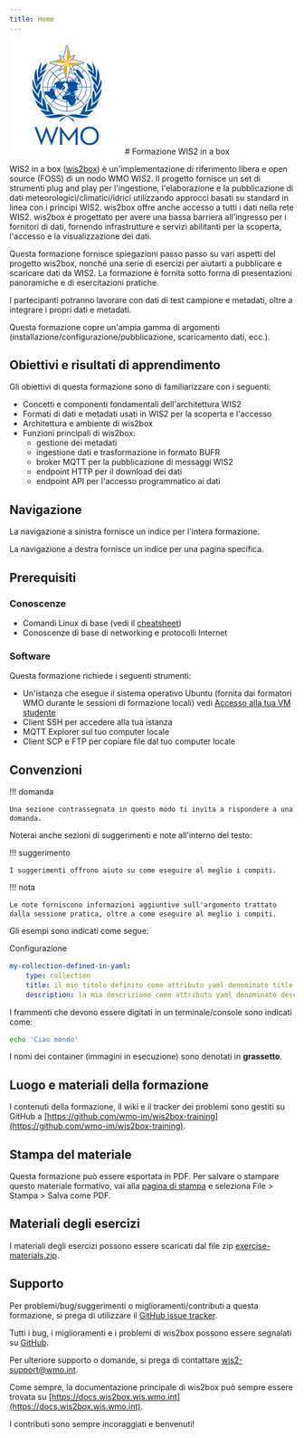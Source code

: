 ```yaml
---
title: Home
---
```


<img alt="Logo WMO" src="assets/img/wmo-logo.png" width="200">
# Formazione WIS2 in a box

WIS2 in a box ([wis2box](https://docs.wis2box.wis.wmo.int)) è un'implementazione di riferimento libera e open source (FOSS) di un nodo WMO WIS2. Il progetto fornisce un set di strumenti plug and play per l'ingestione, l'elaborazione e la pubblicazione di dati meteorologici/climatici/idrici utilizzando approcci basati su standard in linea con i principi WIS2. wis2box offre anche accesso a tutti i dati nella rete WIS2. wis2box è progettato per avere una bassa barriera all'ingresso per i fornitori di dati, fornendo infrastrutture e servizi abilitanti per la scoperta, l'accesso e la visualizzazione dei dati.

Questa formazione fornisce spiegazioni passo passo su vari aspetti del progetto wis2box, nonché una serie di esercizi per aiutarti a pubblicare e scaricare dati da WIS2. La formazione è fornita sotto forma di presentazioni panoramiche e di esercitazioni pratiche.

I partecipanti potranno lavorare con dati di test campione e metadati, oltre a integrare i propri dati e metadati.

Questa formazione copre un'ampia gamma di argomenti (installazione/configurazione/pubblicazione, scaricamento dati, ecc.).

## Obiettivi e risultati di apprendimento

Gli obiettivi di questa formazione sono di familiarizzare con i seguenti:

- Concetti e componenti fondamentali dell'architettura WIS2
- Formati di dati e metadati usati in WIS2 per la scoperta e l'accesso
- Architettura e ambiente di wis2box
- Funzioni principali di wis2box:
    - gestione dei metadati
    - ingestione dati e trasformazione in formato BUFR
    - broker MQTT per la pubblicazione di messaggi WIS2
    - endpoint HTTP per il download dei dati
    - endpoint API per l'accesso programmatico ai dati

## Navigazione

La navigazione a sinistra fornisce un indice per l'intera formazione.

La navigazione a destra fornisce un indice per una pagina specifica.

## Prerequisiti

### Conoscenze

- Comandi Linux di base (vedi il [cheatsheet](cheatsheets/linux.md))
- Conoscenze di base di networking e protocolli Internet

### Software

Questa formazione richiede i seguenti strumenti:

- Un'istanza che esegue il sistema operativo Ubuntu (fornita dai formatori WMO durante le sessioni di formazione locali) vedi [Accesso alla tua VM studente](practical-sessions/accessing-your-student-vm.md#introduction)
- Client SSH per accedere alla tua istanza
- MQTT Explorer sul tuo computer locale
- Client SCP e FTP per copiare file dal tuo computer locale

## Convenzioni

!!! domanda

    Una sezione contrassegnata in questo modo ti invita a rispondere a una domanda.

Noterai anche sezioni di suggerimenti e note all'interno del testo:

!!! suggerimento

    I suggerimenti offrono aiuto su come eseguire al meglio i compiti.

!!! nota

    Le note forniscono informazioni aggiuntive sull'argomento trattato dalla sessione pratica, oltre a come eseguire al meglio i compiti.

Gli esempi sono indicati come segue:

Configurazione
``` {.yaml linenums="1"}
my-collection-defined-in-yaml:
    type: collection
    title: il mio titolo definito come attributo yaml denominato title
    description: la mia descrizione come attributo yaml denominato description
```

I frammenti che devono essere digitati in un terminale/console sono indicati come:

```bash
echo 'Ciao mondo'
```

I nomi dei container (immagini in esecuzione) sono denotati in **grassetto**.

## Luogo e materiali della formazione

I contenuti della formazione, il wiki e il tracker dei problemi sono gestiti su GitHub a [https://github.com/wmo-im/wis2box-training](https://github.com/wmo-im/wis2box-training).

## Stampa del materiale

Questa formazione può essere esportata in PDF. Per salvare o stampare questo materiale formativo, vai alla [pagina di stampa](print_page) e seleziona
File > Stampa > Salva come PDF.

## Materiali degli esercizi

I materiali degli esercizi possono essere scaricati dal file zip [exercise-materials.zip](/exercise-materials.zip).

## Supporto

Per problemi/bug/suggerimenti o miglioramenti/contributi a questa formazione, si prega di utilizzare il [GitHub issue tracker](https://github.com/wmo-im/wis2box-training/issues).

Tutti i bug, i miglioramenti e i problemi di wis2box possono essere segnalati su [GitHub](https://github.com/wmo-im/wis2box/issues).

Per ulteriore supporto o domande, si prega di contattare wis2-support@wmo.int.

Come sempre, la documentazione principale di wis2box può sempre essere trovata su [https://docs.wis2box.wis.wmo.int](https://docs.wis2box.wis.wmo.int).

I contributi sono sempre incoraggiati e benvenuti!